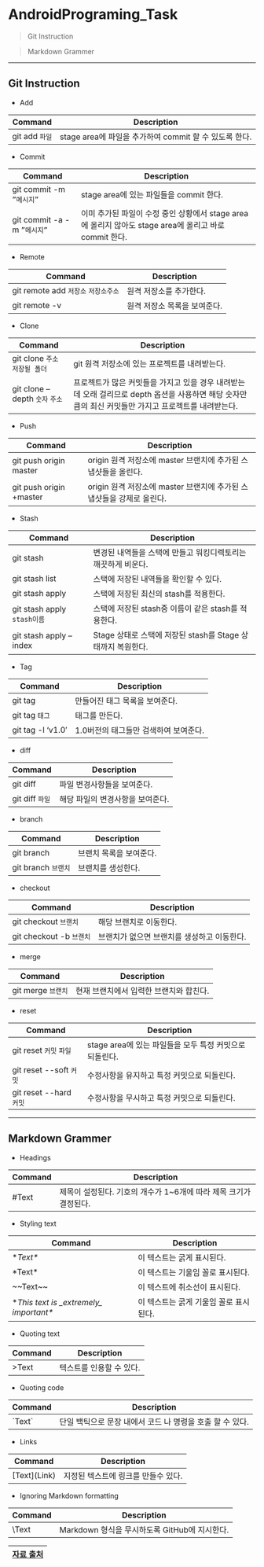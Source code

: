 # **AndroidPrograming_Task**

> Git Instruction

> Markdown Grammer

---

## **Git Instruction**

- Add

| **Command** | **Description** |
| --- | --- |
| git add `파일` | stage area에 파일을 추가하여 commit 할 수 있도록 한다. |

- Commit

| **Command** | **Description** |
| --- | --- |
| git commit -m `”메시지”` | stage area에 있는 파일들을 commit 한다. |
| git commit -a -m `”메시지”` | 이미 추가된 파일이 수정 중인 상황에서 stage area에 올리지 않아도 stage area에 올리고 바로 commit 한다. |

- Remote

| **Command** | **Description** |
| --- | --- |
| git remote add `저장소` `저장소주소` | 원격 저장소를 추가한다. |
| git remote -v | 원격 저장소 목록을 보여준다. |

- Clone

| **Command** | **Description** |
| --- | --- |
| git clone `주소` `저장될 폴더` | git 원격 저장소에 있는 프로젝트를 내려받는다. |
| git clone –depth `숫자` `주소` | 프로젝트가 많은 커밋들을 가지고 있을 경우 내려받는데 오래 걸리므로 depth 옵션을 사용하면 해당 숫자만큼의 최신 커밋들만 가지고 프로젝트를 내려받는다. |

- Push

| **Command** | **Description** |
| --- | --- |
| git push origin master | origin 원격 저장소에 master 브랜치에 추가된 스냅샷들을 올린다. |
| git push origin +master | origin 원격 저장소에 master 브랜치에 추가된 스냅샷들을 강제로 올린다. |

- Stash

| **Command** | **Description** |
| --- | --- |
| git stash | 변경된 내역들을 스택에 만들고 워킹디렉토리는 깨끗하게 비운다. |
| git stash list | 스택에 저장된 내역들을 확인할 수 있다. |
| git stash apply | 스택에 저장된 최신의 stash를 적용한다. |
| git stash apply `stash이름` | 스택에 저장된 stash중 이름이 같은 stash를 적용한다. |
| git stash apply –index | Stage 상태로 스택에 저장된 stash를 Stage 상태까지 복원한다. |

- Tag

| **Command** | **Description** |
| --- | --- |
| git tag | 만들어진 태그 목록을 보여준다. |
| git tag `태그` | 태그를 만든다. |
| git tag -l ‘v1.0′ | 1.0버전의 태그들만 검색하여 보여준다. |

- diff

| **Command** | **Description** |
| --- | --- |
| git diff | 파일 변경사항들을 보여준다. |
| git diff `파일` | 해당 파일의 변경사항을 보여준다. |

- branch

| **Command** | **Description** |
| --- | --- |
| git branch | 브랜치 목록을 보여준다. |
| git branch `브랜치` | 브랜치를 생성한다. |

- checkout

| **Command** | **Description** |
| --- | --- |
| git checkout `브랜치` | 해당 브랜치로 이동한다. |
| git checkout -b `브랜치` | 브랜치가 없으면 브랜치를 생성하고 이동한다. |

- merge

| **Command** | **Description** |
| --- | --- |
| git merge `브랜치` | 현재 브랜치에서 입력한 브랜치와 합친다. |

- reset

| **Command** | **Description** |
| --- | --- |
| git reset `커밋` `파일` | stage area에 있는 파일들을 모두 특정 커밋으로 되돌린다. |
| git reset --soft `커밋` | 수정사항을 유지하고 특정 커밋으로 되돌린다. |
| git reset --hard `커밋` | 수정사항을 무시하고 특정 커밋으로 되돌린다. |

---

## **Markdown Grammer**

- Headings

| **Command** | **Description** |
| --- | --- |
| #Text | 제목이 설정된다. 기호의 개수가 1~6개에 따라 제목 크기가 결정된다. |

- Styling text

| **Command** | **Description** |
| --- | --- |
| \**Text\** | 이 텍스트는 굵게 표시된다. |
| \*Text\* | 이 텍스트는 기울임 꼴로 표시된다. |
| \~~Text\~~ | 이 텍스트에 취소선이 표시된다. |
| \**This text is \_extremely\_ important\** | 이 텍스트는 굵게 기울임 꼴로 표시된다. |

- Quoting text

| **Command** | **Description** |
| --- | --- |
| >Text | 텍스트를 인용할 수 있다. |

- Quoting code

| **Command** | **Description** |
| --- | --- |
| \`Text\` | 단일 백틱으로 문장 내에서 코드 나 명령을 호출 할 수 있다. |

- Links

| **Command** | **Description** |
| --- | --- |
| \[Text\]\(Link\) | 지정된 텍스트에 링크를 만들수 있다. |

- Ignoring Markdown formatting

| **Command** | **Description** |
| --- | --- |
| \Text | Markdown 형식을 무시하도록 GitHub에 지시한다. |

| **[자료 출처](http://humit.tistory.com/194)** |
| ---: |
